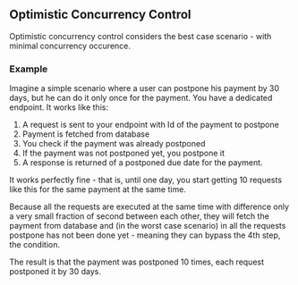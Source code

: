 ﻿## Optimistic Concurrency Control
Optimistic concurrency control considers the best case scenario - with minimal concurrency occurence.

### Example

Imagine a simple scenario where a user can postpone his payment by 30 days, but he can do it only once for the payment.
You have a dedicated endpoint. It works like this:

1. A request is sent to your endpoint with Id of the payment to postpone
2. Payment is fetched from database
3. You check if the payment was already postponed
4. If the payment was not postponed yet, you postpone it
5. A response is returned of a postponed due date for the payment.

It works perfectly fine - that is, until one day,
you start getting 10 requests like this for the same payment at the same time.

Because all the requests are executed at the same time with difference
only a very small fraction of second between each other,
they will fetch the payment from database and (in the worst case scenario)
in all the requests postpone has not been done yet - meaning they can bypass the 4th step, the condition.

The result is that the payment was postponed 10 times, each request postponed it by 30 days.

